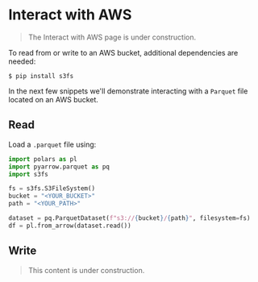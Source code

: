 # Interact with AWS

> The Interact with AWS page is under construction.

To read from or write to an AWS bucket, additional dependencies are needed:

```shell
$ pip install s3fs
```

In the next few snippets we'll demonstrate interacting with a `Parquet` file
located on an AWS bucket.

## Read

Load a `.parquet` file using:

```python
import polars as pl
import pyarrow.parquet as pq
import s3fs

fs = s3fs.S3FileSystem()
bucket = "<YOUR_BUCKET>"
path = "<YOUR_PATH>"

dataset = pq.ParquetDataset(f"s3://{bucket}/{path}", filesystem=fs)
df = pl.from_arrow(dataset.read())
```

## Write

> This content is under construction.

